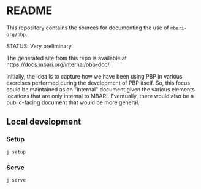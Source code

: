 # README

This repository contains the sources for documenting the use of `mbari-org/pbp`.

STATUS: Very preliminary.

The generated site from this repo is available at
<https://docs.mbari.org/internal/pbp-doc/>

Initially, the idea is to capture how we have been using PBP in various exercises
performed during the development of PBP itself. 
So, this focus could be maintained as an "internal" document given the various elements
locations that are only internal to MBARI.
Eventually, there would also be a public-facing document that would be more general. 

## Local development

### Setup

    j setup

### Serve

    j serve
